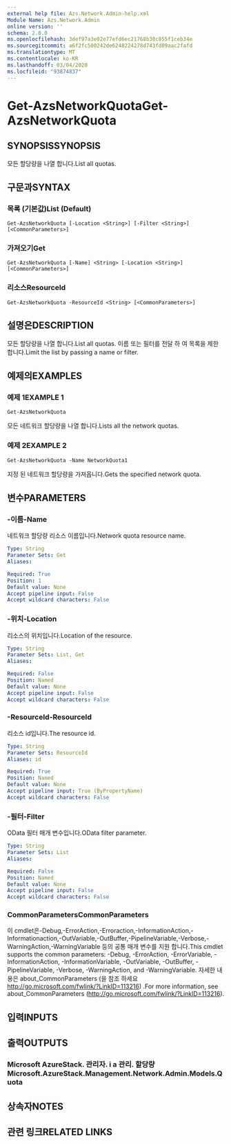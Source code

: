 ```yaml
---
external help file: Azs.Network.Admin-help.xml
Module Name: Azs.Network.Admin
online version: ''
schema: 2.0.0
ms.openlocfilehash: 3def97a3e02e77efd6ec21768b30c855f1ceb34e
ms.sourcegitcommit: a6f2fc500242de6248224278d743fd09aac2fafd
ms.translationtype: MT
ms.contentlocale: ko-KR
ms.lasthandoff: 03/04/2020
ms.locfileid: "93874837"
---
```

# <span data-ttu-id="6535b-101">Get-AzsNetworkQuota</span><span class="sxs-lookup"><span data-stu-id="6535b-101">Get-AzsNetworkQuota</span></span>

## <span data-ttu-id="6535b-102">SYNOPSIS</span><span class="sxs-lookup"><span data-stu-id="6535b-102">SYNOPSIS</span></span>
<span data-ttu-id="6535b-103">모든 할당량을 나열 합니다.</span><span class="sxs-lookup"><span data-stu-id="6535b-103">List all quotas.</span></span>

## <span data-ttu-id="6535b-104">구문과</span><span class="sxs-lookup"><span data-stu-id="6535b-104">SYNTAX</span></span>

### <span data-ttu-id="6535b-105">목록 (기본값)</span><span class="sxs-lookup"><span data-stu-id="6535b-105">List (Default)</span></span>
```
Get-AzsNetworkQuota [-Location <String>] [-Filter <String>] [<CommonParameters>]
```

### <span data-ttu-id="6535b-106">가져오기</span><span class="sxs-lookup"><span data-stu-id="6535b-106">Get</span></span>
```
Get-AzsNetworkQuota [-Name] <String> [-Location <String>] [<CommonParameters>]
```

### <span data-ttu-id="6535b-107">리소스</span><span class="sxs-lookup"><span data-stu-id="6535b-107">ResourceId</span></span>
```
Get-AzsNetworkQuota -ResourceId <String> [<CommonParameters>]
```

## <span data-ttu-id="6535b-108">설명은</span><span class="sxs-lookup"><span data-stu-id="6535b-108">DESCRIPTION</span></span>
<span data-ttu-id="6535b-109">모든 할당량을 나열 합니다.</span><span class="sxs-lookup"><span data-stu-id="6535b-109">List all quotas.</span></span>
<span data-ttu-id="6535b-110">이름 또는 필터를 전달 하 여 목록을 제한 합니다.</span><span class="sxs-lookup"><span data-stu-id="6535b-110">Limit the list by passing a name or filter.</span></span>

## <span data-ttu-id="6535b-111">예제의</span><span class="sxs-lookup"><span data-stu-id="6535b-111">EXAMPLES</span></span>

### <span data-ttu-id="6535b-112">예제 1</span><span class="sxs-lookup"><span data-stu-id="6535b-112">EXAMPLE 1</span></span>
```
Get-AzsNetworkQuota
```

<span data-ttu-id="6535b-113">모든 네트워크 할당량을 나열 합니다.</span><span class="sxs-lookup"><span data-stu-id="6535b-113">Lists all the  network quotas.</span></span>

### <span data-ttu-id="6535b-114">예제 2</span><span class="sxs-lookup"><span data-stu-id="6535b-114">EXAMPLE 2</span></span>
```
Get-AzsNetworkQuota -Name NetworkQuota1
```

<span data-ttu-id="6535b-115">지정 된 네트워크 할당량을 가져옵니다.</span><span class="sxs-lookup"><span data-stu-id="6535b-115">Gets the specified network quota.</span></span>

## <span data-ttu-id="6535b-116">변수</span><span class="sxs-lookup"><span data-stu-id="6535b-116">PARAMETERS</span></span>

### <span data-ttu-id="6535b-117">-이름</span><span class="sxs-lookup"><span data-stu-id="6535b-117">-Name</span></span>
<span data-ttu-id="6535b-118">네트워크 할당량 리소스 이름입니다.</span><span class="sxs-lookup"><span data-stu-id="6535b-118">Network quota resource name.</span></span>

```yaml
Type: String
Parameter Sets: Get
Aliases:

Required: True
Position: 1
Default value: None
Accept pipeline input: False
Accept wildcard characters: False
```

### <span data-ttu-id="6535b-119">-위치</span><span class="sxs-lookup"><span data-stu-id="6535b-119">-Location</span></span>
<span data-ttu-id="6535b-120">리소스의 위치입니다.</span><span class="sxs-lookup"><span data-stu-id="6535b-120">Location of the resource.</span></span>

```yaml
Type: String
Parameter Sets: List, Get
Aliases:

Required: False
Position: Named
Default value: None
Accept pipeline input: False
Accept wildcard characters: False
```

### <span data-ttu-id="6535b-121">-ResourceId</span><span class="sxs-lookup"><span data-stu-id="6535b-121">-ResourceId</span></span>
<span data-ttu-id="6535b-122">리소스 id입니다.</span><span class="sxs-lookup"><span data-stu-id="6535b-122">The resource id.</span></span>

```yaml
Type: String
Parameter Sets: ResourceId
Aliases: id

Required: True
Position: Named
Default value: None
Accept pipeline input: True (ByPropertyName)
Accept wildcard characters: False
```

### <span data-ttu-id="6535b-123">-필터</span><span class="sxs-lookup"><span data-stu-id="6535b-123">-Filter</span></span>
<span data-ttu-id="6535b-124">OData 필터 매개 변수입니다.</span><span class="sxs-lookup"><span data-stu-id="6535b-124">OData filter parameter.</span></span>

```yaml
Type: String
Parameter Sets: List
Aliases:

Required: False
Position: Named
Default value: None
Accept pipeline input: False
Accept wildcard characters: False
```

### <span data-ttu-id="6535b-125">CommonParameters</span><span class="sxs-lookup"><span data-stu-id="6535b-125">CommonParameters</span></span>
<span data-ttu-id="6535b-126">이 cmdlet은-Debug,-ErrorAction,-Erroraction,-InformationAction,-Informationaction,-OutVariable,-OutBuffer,-PipelineVariable,-Verbose,-WarningAction,-WarningVariable 등의 공통 매개 변수를 지원 합니다.</span><span class="sxs-lookup"><span data-stu-id="6535b-126">This cmdlet supports the common parameters: -Debug, -ErrorAction, -ErrorVariable, -InformationAction, -InformationVariable, -OutVariable, -OutBuffer, -PipelineVariable, -Verbose, -WarningAction, and -WarningVariable.</span></span> <span data-ttu-id="6535b-127">자세한 내용은 about_CommonParameters (을 참조 하세요 http://go.microsoft.com/fwlink/?LinkID=113216) .</span><span class="sxs-lookup"><span data-stu-id="6535b-127">For more information, see about_CommonParameters (http://go.microsoft.com/fwlink/?LinkID=113216).</span></span>

## <span data-ttu-id="6535b-128">입력</span><span class="sxs-lookup"><span data-stu-id="6535b-128">INPUTS</span></span>

## <span data-ttu-id="6535b-129">출력</span><span class="sxs-lookup"><span data-stu-id="6535b-129">OUTPUTS</span></span>

### <span data-ttu-id="6535b-130">Microsoft AzureStack. 관리자. i a 관리. 할당량</span><span class="sxs-lookup"><span data-stu-id="6535b-130">Microsoft.AzureStack.Management.Network.Admin.Models.Quota</span></span>

## <span data-ttu-id="6535b-131">상속자</span><span class="sxs-lookup"><span data-stu-id="6535b-131">NOTES</span></span>

## <span data-ttu-id="6535b-132">관련 링크</span><span class="sxs-lookup"><span data-stu-id="6535b-132">RELATED LINKS</span></span>
